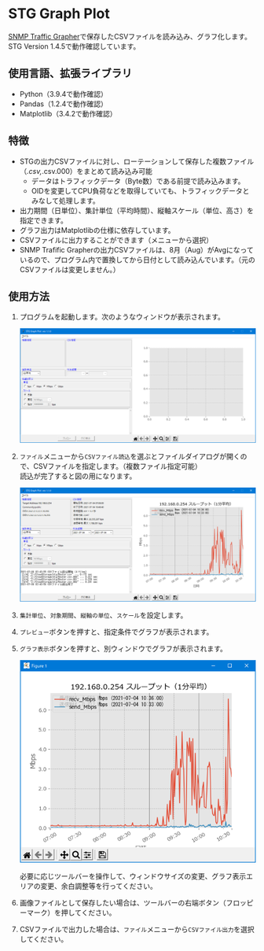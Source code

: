 # STG Graph Plot

[SNMP Traffic Grapher](http://leonidvm.chat.ru/)で保存したCSVファイルを読み込み、グラフ化します。  
STG Version 1.4.5で動作確認しています。

## 使用言語、拡張ライブラリ

- Python（3.9.4で動作確認）
- Pandas（1.2.4で動作確認）
- Matplotlib（3.4.2で動作確認）

## 特徴

- STGの出力CSVファイルに対し、ローテーションして保存した複数ファイル（*.csv,*.csv.000）をまとめて読み込み可能
  - データはトラフィックデータ（Byte数）である前提で読み込みます。
  - OIDを変更してCPU負荷などを取得していても、トラフィックデータとみなして処理します。
- 出力期間（日単位）、集計単位（平均時間）、縦軸スケール（単位、高さ）を指定できます。
- グラフ出力はMatplotlibの仕様に依存しています。
- CSVファイルに出力することができます（メニューから選択）
- SNMP Trafific Grapherの出力CSVファイルは、8月（Aug）がAvgになっているので、プログラム内で置換してから日付として読み込んでいます。（元のCSVファイルは変更しません。）

## 使用方法

1. プログラムを起動します。次のようなウィンドウが表示されます。

    ![STG集計ツール](fig/fig1.png)

2. `ファイル`メニューから`CSVファイル読込`を選ぶとファイルダイアログが開くので、CSVファイルを指定します。（複数ファイル指定可能）  
   読込が完了すると図の用になります。

    ![STG集計ツールファイル読込後](fig/fig2.png)

3. `集計単位`、`対象期間`、`縦軸の単位`、`スケール`を設定します。

4. `プレビュー`ボタンを押すと、指定条件でグラフが表示されます。

5. `グラフ表示`ボタンを押すと、別ウィンドウでグラフが表示されます。

    ![グラフ](fig/fig3.png)

    必要に応じツールバーを操作して、ウィンドウサイズの変更、グラフ表示エリアの変更、余白調整等を行ってください。

6. 画像ファイルとして保存したい場合は、ツールバーの右端ボタン（フロッピーマーク）を押してください。

7. CSVファイルで出力した場合は、`ファイル`メニューから`CSVファイル出力`を選択してください。
